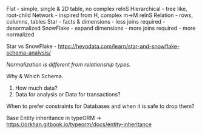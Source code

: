 Flat - simple, single & 2D table, no complex relnS
Hierarchical - tree like, root-child 
Network - inspired from H, complex m->M relnS
Relation - rows, columns, tables
Star - facts & dimensions - less joins required - denormalized
SnowFlake - expand dimensions - more joins required - more normalized

Star vs SnowFlake - https://hevodata.com/learn/star-and-snowflake-schema-analysis/

*Normalization is different from relationship types.*

Why & Which Schema.
1. How much data?
2. Data for analysis or Data for transactions?

When to prefer constraints for Databases and when it is safe to drop them?

Base Entity inheritance in typeORM -> https://orkhan.gitbook.io/typeorm/docs/entity-inheritance

